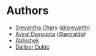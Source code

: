 # Authors
- [Sreyantha Chary](https://sreyanth.com?ref=github/plivo-python) ([@sreyanth](https://github.com/sreyanth))
- [Aviral Dasgupta](http://www.aviraldg.com) ([@aviraldg](http://github.com/aviraldg))
- [Abhishek](https://github.com/Abhishek-plivo)
- [Dalibor Dukic](https://github.com/kicdu)
